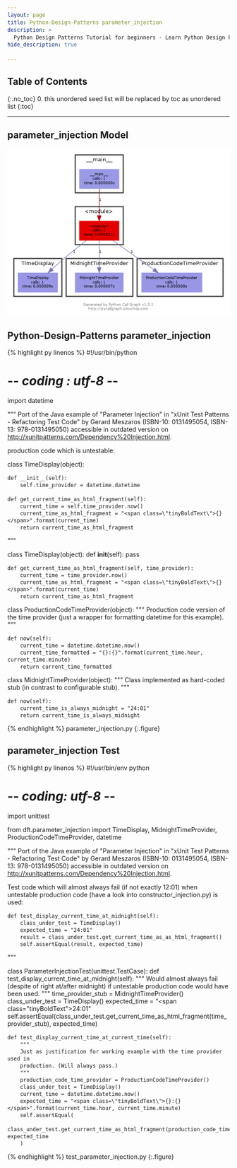 ```yaml
---
layout: page
title: Python-Design-Patterns parameter_injection
description: >
  Python Design Patterns Tutorial for beginners - Learn Python Design Patterns in simple and easy steps starting from basic to advanced concepts with examples ...
hide_description: true

---
```


## Table of Contents
{:.no_toc}
0. this unordered seed list will be replaced by toc as unordered list
{:toc}

---

## parameter_injection Model

![](/courses/python-fesign-patterns//dft/parameter_injection.py.png)

## Python-Design-Patterns parameter_injection

{% highlight py linenos %}
#!/usr/bin/python
# -*- coding : utf-8 -*-
import datetime

"""
Port of the Java example of "Parameter Injection" in
"xUnit Test Patterns - Refactoring Test Code" by Gerard Meszaros
(ISBN-10: 0131495054, ISBN-13: 978-0131495050) accessible in outdated version on
http://xunitpatterns.com/Dependency%20Injection.html.

production code which is untestable:

class TimeDisplay(object):

    def __init__(self):
        self.time_provider = datetime.datetime

    def get_current_time_as_html_fragment(self):
        current_time = self.time_provider.now()
        current_time_as_html_fragment = "<span class=\"tinyBoldText\">{}</span>".format(current_time)
        return current_time_as_html_fragment
"""

class TimeDisplay(object):
    def __init__(self):
        pass

    def get_current_time_as_html_fragment(self, time_provider):
        current_time = time_provider.now()
        current_time_as_html_fragment = "<span class=\"tinyBoldText\">{}</span>".format(current_time)
        return current_time_as_html_fragment

class ProductionCodeTimeProvider(object):
    """
    Production code version of the time provider (just a wrapper for formatting
    datetime for this example).
    """

    def now(self):
        current_time = datetime.datetime.now()
        current_time_formatted = "{}:{}".format(current_time.hour, current_time.minute)
        return current_time_formatted

class MidnightTimeProvider(object):
    """
    Class implemented as hard-coded stub (in contrast to configurable stub).
    """

    def now(self):
        current_time_is_always_midnight = "24:01"
        return current_time_is_always_midnight
{% endhighlight %}
parameter_injection.py
{:.figure}

## parameter_injection Test

{% highlight py linenos %}
#!/usr/bin/env python
# -*- coding: utf-8 -*-
import unittest

from dft.parameter_injection import TimeDisplay, MidnightTimeProvider, ProductionCodeTimeProvider, datetime

"""
Port of the Java example of "Parameter Injection" in
"xUnit Test Patterns - Refactoring Test Code" by Gerard Meszaros
(ISBN-10: 0131495054, ISBN-13: 978-0131495050) accessible in outdated version on
http://xunitpatterns.com/Dependency%20Injection.html.

Test code which will almost always fail (if not exactly 12:01) when untestable
production code (have a look into constructor_injection.py) is used:

    def test_display_current_time_at_midnight(self):
        class_under_test = TimeDisplay()
        expected_time = "24:01"
        result = class_under_test.get_current_time_as_as_html_fragment()
        self.assertEqual(result, expected_time)
"""

class ParameterInjectionTest(unittest.TestCase):
    def test_display_current_time_at_midnight(self):
        """
        Would almost always fail (despite of right at/after midnight) if
        untestable production code would have been used.
        """
        time_provider_stub = MidnightTimeProvider()
        class_under_test = TimeDisplay()
        expected_time = "<span class=\"tinyBoldText\">24:01</span>"
        self.assertEqual(class_under_test.get_current_time_as_html_fragment(time_provider_stub), expected_time)

    def test_display_current_time_at_current_time(self):
        """
        Just as justification for working example with the time provider used in
        production. (Will always pass.)
        """
        production_code_time_provider = ProductionCodeTimeProvider()
        class_under_test = TimeDisplay()
        current_time = datetime.datetime.now()
        expected_time = "<span class=\"tinyBoldText\">{}:{}</span>".format(current_time.hour, current_time.minute)
        self.assertEqual(
            class_under_test.get_current_time_as_html_fragment(production_code_time_provider), expected_time
        )
{% endhighlight %}
test_parameter_injection.py
{:.figure}

